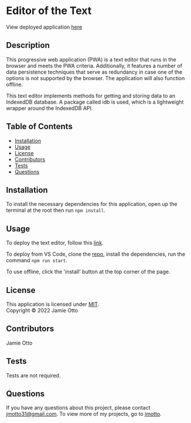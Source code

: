 # Editor of the Text

View deployed application [here](https://editor-of-the-text.herokuapp.com/)
## Description

This progressive web application (PWA) is a text editor that runs in the browser and meets the PWA criteria. Additionally, it features a number of data persistence techniques that serve as redundancy in case one of the options is not supported by the browser. The application will also function offline.

This text editor implements methods for getting and storing data to an IndexedDB database. A package called idb is used, which is a lightweight wrapper around the IndexedDB API.

## Table of Contents

- [Installation](#installation)
- [Usage](#usage)
- [License](#license)
- [Contributors](#contributors)
- [Tests](#tests)
- [Questions](#questions)

## Installation
To install the necessary dependencies for this application, open up the terminal at the root then run `npm install`.

## Usage
To deploy the text editor, follow this [link](https://editor-of-the-text.herokuapp.com/). 

To deploy from VS Code, clone the [repo](https://github.com/jmotto/editor-of-the-text.git), install the dependencies, run the command `npm run start`.

To use offline, click the 'install' button at the top corner of the page. 


## License
This application is licensed under [MIT]((https://opensource.org/licenses/MIT)). 
<br/> Copyright &copy; 2022 Jamie Otto


## Contributors
Jamie Otto

## Tests
Tests are not required.
## Questions
If you have any questions about this project, please contact [jmotto31@gmail.com](mailto:jmotto31@gmail.com). To view more of my projects, go to [jmotto](https://github.com/jmotto).